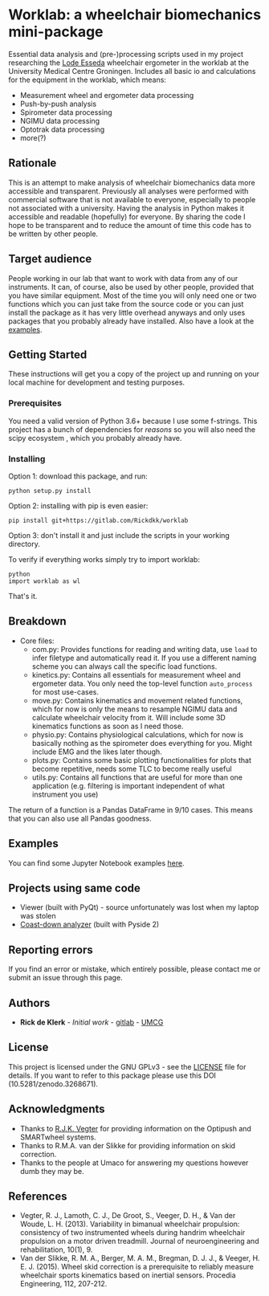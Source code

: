 # Worklab: a wheelchair biomechanics mini-package
Essential data analysis and (pre-)processing scripts used in my project researching the [Lode Esseda](https://www.lode.nl/en/product/esseda-wheelchair-ergometer/637) 
wheelchair ergometer in the worklab at the University Medical Centre Groningen. Includes all basic io and calculations for the equipment in the worklab, which means:

* Measurement wheel and ergometer data processing
* Push-by-push analysis
* Spirometer data processing
* NGIMU data processing
* Optotrak data processing
* more(?)

## Rationale
This is an attempt to make analysis of wheelchair biomechanics data more accessible and transparent. Previously all 
analyses were performed with commercial software that is not available to everyone, especially to people not associated 
with a university. Having the analysis in Python makes it accessible and readable (hopefully) for everyone.
By sharing the code I hope to be transparent and to reduce the amount of time this code has to be written by other people.

## Target audience
People working in our lab that want to work with data from any of our instruments. It can, of course, also be used by other
people, provided that you have similar equipment. Most of the time you will only need one or two functions which you can 
just take from the source code or you can just install the package as it has very little overhead anyways and only uses
packages that you probably already have installed. Also have a look at the 
[examples](https://gitlab.com/Rickdkk/worklab/tree/master/worklab/examples).

## Getting Started
These instructions will get you a copy of the project up and running on your local machine for development and testing purposes.

### Prerequisites
You need a valid version of Python 3.6+ because I use some f-strings. This project has a bunch of dependencies for *reasons* so you will also need the scipy ecosystem
, which you probably already have.

### Installing
Option 1: download this package, and run:

```
python setup.py install
```

Option 2: installing with pip is even easier:
```
pip install git+https://gitlab.com/Rickdkk/worklab
```

Option 3: don't install it and just include the scripts in your working directory.

To verify if everything works simply try to import worklab:

```
python
import worklab as wl
```
That's it.

## Breakdown
* Core files:
	* com.py: 		Provides functions for reading and writing data, use `load` to infer filetype and automatically read
	it. If you use a different naming scheme you can always call the specific load functions.
	* kinetics.py: 	Contains all essentials for measurement wheel and ergometer data. You only need the top-level function 
	`auto_process` for most use-cases.
	* move.py: 	    Contains kinematics and movement related functions, which for now is only the means to resample NGIMU
	data and calculate wheelchair velocity from it. Will include some 3D kinematics functions as soon as I need those.
	* physio.py: 	Contains physiological calculations, which for now is basically nothing as the spirometer does 
	everything for you. Might include EMG and the likes later though.
	* plots.py:     Contains some basic plotting functionalities for plots that become repetitive, needs some TLC to 
	become really useful
	* utils.py:     Contains all functions that are useful for more than one application (e.g. filtering is important
	independent of what instrument you use)

The return of a function is a Pandas DataFrame in 9/10 cases. This means that you can also use all Pandas goodness.

## Examples
You can find some Jupyter Notebook examples [here](https://gitlab.com/Rickdkk/worklab/tree/master/worklab/examples).

## Projects using same code
* Viewer (built with PyQt) - source unfortunately was lost when my laptop was stolen	
* [Coast-down analyzer](https://gitlab.com/Rickdkk/coast_down_test) (built with Pyside 2)

## Reporting errors
If you find an error or mistake, which entirely possible, please contact me or submit an issue through this page.

## Authors
* **Rick de Klerk** - *Initial work* - [gitlab](https://gitlab.com/rickdkk) - [UMCG](https://www.rug.nl/staff/r.de.klerk/)

## License
This project is licensed under the GNU GPLv3 - see the [LICENSE](LICENSE) file for details. If you want to refer to this 
package please use this DOI (10.5281/zenodo.3268671).

## Acknowledgments
* Thanks to [R.J.K. Vegter](https://www.rug.nl/staff/r.j.k.vegter/) for providing information on the Optipush and SMARTwheel systems.
* Thanks to R.M.A. van der Slikke for providing information on skid correction.
* Thanks to the people at Umaco for answering my questions however dumb they may be.

## References
* Vegter, R. J., Lamoth, C. J., De Groot, S., Veeger, D. H., & Van der Woude, L. H. (2013). Variability in bimanual wheelchair propulsion: consistency of two instrumented wheels during handrim wheelchair propulsion on a motor driven treadmill. Journal of neuroengineering and rehabilitation, 10(1), 9.
* Van der Slikke, R. M. A., Berger, M. A. M., Bregman, D. J. J., & Veeger, H. E. J. (2015). Wheel skid correction is a prerequisite to reliably measure wheelchair sports kinematics based on inertial sensors. Procedia Engineering, 112, 207-212.
